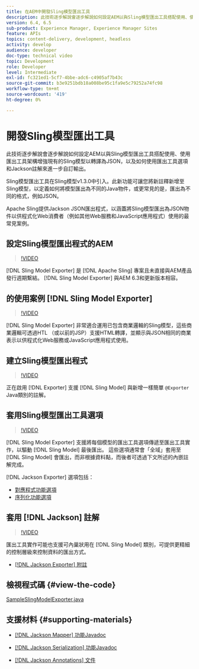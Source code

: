 ```yaml
---
title: 在AEM中開發Sling模型匯出工具
description: 此技術逐步解說會逐步解說如何設定AEM以與Sling模型匯出工具搭配使用、使用匯出工具架構增強現有的Sling模型以轉譯為JSON，以及如何使用匯出工具選項和Jackson註解來進一步自訂輸出。
version: 6.4, 6.5
sub-product: Experience Manager, Experience Manager Sites
feature: APIs
topics: content-delivery, development, headless
activity: develop
audience: developer
doc-type: technical video
topic: Development
role: Developer
level: Intermediate
exl-id: fc321ed1-5cf7-4bbe-adc6-c4905af7b43c
source-git-commit: b3e9251bdb18a008be95c1fa9e5c79252a74fc98
workflow-type: tm+mt
source-wordcount: '419'
ht-degree: 0%

---
```


# 開發Sling模型匯出工具

此技術逐步解說會逐步解說如何設定AEM以與Sling模型匯出工具搭配使用、使用匯出工具架構增強現有的Sling模型以轉譯為JSON，以及如何使用匯出工具選項和Jackson註解來進一步自訂輸出。

Sling模型匯出工具在Sling模型v1.3.0中引入。此新功能可讓您將新註釋新增至Sling模型，以定義如何將模型匯出為不同的Java物件，或更常見的是，匯出為不同的格式，例如JSON。

Apache Sling提供Jackson JSON匯出程式，以涵蓋將Sling模型匯出為JSON物件以供程式化Web消費者（例如其他Web服務和JavaScript應用程式）使用的最常見案例。

## 設定Sling模型匯出程式的AEM

>[!VIDEO](https://video.tv.adobe.com/v/16862?quality=12&learn=on)

[!DNL Sling Model Exporter] 是 [!DNL Apache Sling] 專案且未直接與AEM產品發行週期繫結。 [!DNL Sling Model Exporter] 與AEM 6.3和更新版本相容。

## 的使用案例 [!DNL Sling Model Exporter]

>[!VIDEO](https://video.tv.adobe.com/v/16863?quality=12&learn=on)

[!DNL Sling Model Exporter] 非常適合運用已包含商業邏輯的Sling模型，這些商業邏輯可透過HTL （或以前的JSP）支援HTML轉譯，並顯示與JSON相同的商業表示以供程式化Web服務或JavaScript應用程式使用。

## 建立Sling模型匯出程式

>[!VIDEO](https://video.tv.adobe.com/v/16864?quality=12&learn=on)

正在啟用 [!DNL Exporter] 支援 [!DNL Sling Model] 與新增一樣簡單 `@Exporter` Java類別的註解。

## 套用Sling模型匯出工具選項

>[!VIDEO](https://video.tv.adobe.com/v/16865?quality=12&learn=on)

[!DNL Sling Model Exporter] 支援將每個模型的匯出工具選項傳遞至匯出工具實作，以驅動 [!DNL Sling Model] 最後匯出。 這些選項通常會「全域」套用至 [!DNL Sling Model] 會匯出，而非根據資料點，而後者可透過下文所述的內嵌註解完成。

[!DNL Jackson Exporter] 選項包括：

* [對應程式功能選項](https://static.javadoc.io/com.fasterxml.jackson.core/jackson-databind/2.8.5/com/fasterxml/jackson/databind/MapperFeature.html)
* [序列化功能選項](https://static.javadoc.io/com.fasterxml.jackson.core/jackson-databind/2.8.5/com/fasterxml/jackson/databind/SerializationFeature.html)

## 套用 [!DNL Jackson] 註解

>[!VIDEO](https://video.tv.adobe.com/v/16866?quality=12&learn=on)

匯出工具實作可能也支援可內巢狀用在 [!DNL Sling Model] 類別，可提供更精細的控制層級來控制資料的匯出方式。

* [[!DNL Jackson Exporter] 附註](https://github.com/FasterXML/jackson-annotations/wiki/Jackson-Annotations)

## 檢視程式碼 {#view-the-code}

[SampleSlingModelExporter.java](https://github.com/Adobe-Consulting-Services/acs-aem-samples/blob/master/core/src/main/java/com/adobe/acs/samples/models/SampleSlingModelExporter.java)

## 支援材料 {#supporting-materials}

* [[!DNL Jackson Mapper] 功能Javadoc](https://static.javadoc.io/com.fasterxml.jackson.core/jackson-databind/2.8.5/com/fasterxml/jackson/databind/MapperFeature.html)
* [[!DNL Jackson Serialization] 功能Javadoc](https://static.javadoc.io/com.fasterxml.jackson.core/jackson-databind/2.8.5/com/fasterxml/jackson/databind/SerializationFeature.html)

* [[!DNL Jackson Annotations] 文件](https://github.com/FasterXML/jackson-annotations/wiki/Jackson-Annotations)
